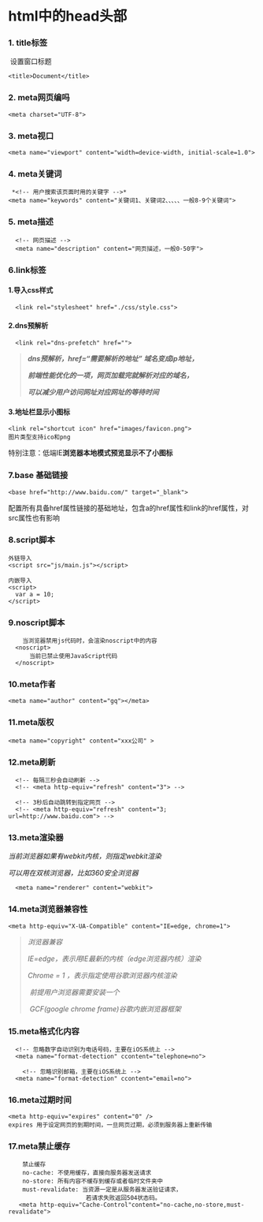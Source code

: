 # html中的head头部

### 1. title标签			

​	设置窗口标题

```
<title>Document</title>
```

### 2. meta网页编吗

	<meta charset="UTF-8">

### 3. meta视口

	<meta name="viewport" content="width=device-width, initial-scale=1.0">

### 4. meta关键词

```
 *<!-- 用户搜索该页面时用的关键字 -->*
<meta name="keywords" content="关键词1、关键词2、、、、、一般8-9个关键词">
```

### 5. meta描述

```
  <!-- 网页描述 -->
  <meta name="description" content="网页描述，一般0-50字">
```

### 6.link标签

#### 	1.导入css样式

```
  <link rel="stylesheet" href="./css/style.css">
```

#### 	2.dns预解析

```
  <link rel="dns-prefetch" href="">
```

>  ***dns预解析，href=“需要解析的地址” 域名变成ip地址，*** 
>
>   ***前端性能优化的一项，网页加载完就解析对应的域名，***
>
>   ***可以减少用户访问网址对应网址的等待时间***

#### 	3.地址栏显示小图标

```
<link rel="shortcut icon" href="images/favicon.png">
图片类型支持ico和png
```

特别注意：低端IE**浏览器本地模式预览显示不了小图标**

### 7.base 基础链接

```
<base href="http://www.baidu.com/" target="_blank">
```

配置所有具备href属性链接的基础地址，包含a的href属性和link的href属性，对src属性也有影响

### 8.script脚本

```
外链导入
<script src="js/main.js"></script>

内嵌导入
<script>
  var a = 10;
</script>
```

### 9.noscript脚本

```
    当浏览器禁用js代码时，会渲染noscript中的内容
  <noscript>
      当前已禁止使用JavaScript代码
  </noscript>
```

### 10.meta作者

```
<meta name="author" content="gq"></meta>
```

### 11.meta版权

```
<meta name="copyright" content="xxx公司" >
```

### 12.meta刷新

```
  <!-- 每隔三秒会自动刷新 -->
  <!-- <meta http-equiv="refresh" content="3"> -->
    
  <!-- 3秒后自动跳转到指定网页 -->
  <!-- <meta http-equiv="refresh" content="3; url=http://www.baidu.com"> -->
```

### 13.meta渲染器

  *当前浏览器如果有webkit内核，则指定webkit渲染*

  *可以用在双核浏览器，比如360安全浏览器*

```
  <meta name="renderer" content="webkit">
```

### 14.meta浏览器兼容性

```
<meta http-equiv="X-UA-Compatible" content="IE=edge, chrome=1">
```

>   *浏览器兼容*
>
>   *IE=edge，表示用IE最新的内核（edge浏览器内核）渲染*
>
>   *Chrome = 1 ，表示指定使用谷歌浏览器内核渲染*
>
> ​        				 *前提用户浏览器需要安装一个*
>
> ​        				 *GCF(google chrome frame)谷歌内嵌浏览器框架*

### 15.meta格式化内容

```
  <!-- 忽略数字自动识别为电话号码，主要在iOS系统上 -->
  <meta name="format-detection" ccontent="telephone=no">
  
    <!-- 忽略识别邮箱，主要在iOS系统上 -->
  <meta name="format-detection" ccontent="email=no">
```

### 16.meta过期时间

```
<meta http-equiv="expires" content="0" />
expires 用于设定网页的到期时间，一旦网页过期，必须到服务器上重新传输
```

### 17.meta禁止缓存

```
    禁止缓存
    no-cache: 不使用缓存，直接向服务器发送请求
    no-store: 所有内容不缓存到缓存或者临时文件夹中
    must-revalidate: 当资源一定是从服务器发送验证请求，
                      若请求失败返回504状态码。
   <meta http-equiv="Cache-Control"content="no-cache,no-store,must-revalidate">         
```

